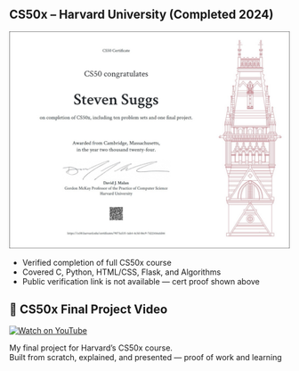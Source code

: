 ## CS50x – Harvard University (Completed 2024)
![CS50x Certificate](/screenshots/cs50x_cert.jpg)

- Verified completion of full CS50x course  
- Covered C, Python, HTML/CSS, Flask, and Algorithms  
- Public verification link is not available — cert proof shown above

## 🎥 CS50x Final Project Video

[![Watch on YouTube](https://img.youtube.com/vi/iI2ilxdfoAs/0.jpg)](https://www.youtube.com/watch?v=iI2ilxdfoAs)

My final project for Harvard’s CS50x course.  
Built from scratch, explained, and presented — proof of work and learning
